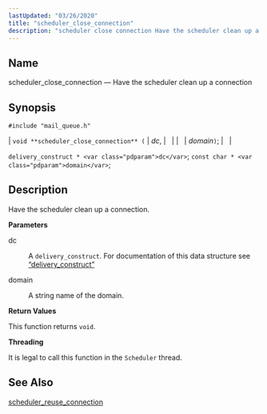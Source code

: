 ```yaml
---
lastUpdated: "03/26/2020"
title: "scheduler_close_connection"
description: "scheduler close connection Have the scheduler clean up a connection void scheduler close connection dc domain delivery construct dc const char domain Have the scheduler clean up a connection dc A delivery construct For documentation of this data structure see Section 68 11 delivery construct domain A string name of..."
---
```


<a name="apis.scheduler_close_connection"></a> 
## Name

scheduler_close_connection — Have the scheduler clean up a connection

## Synopsis

`#include "mail_queue.h"`

| `void **scheduler_close_connection** (` | <var class="pdparam">dc</var>, |   |
|   | <var class="pdparam">domain</var>`)`; |   |

`delivery_construct * <var class="pdparam">dc</var>`;
`const char * <var class="pdparam">domain</var>`;<a name="idp58872240"></a> 
## Description

Have the scheduler clean up a connection.

**<a name="idp58873456"></a> Parameters**

<dl class="variablelist">

<dt>dc</dt>

<dd>

A `delivery_construct`. For documentation of this data structure see [“delivery_construct”](/momentum/3/3-api/structs-delivery-construct)

</dd>

<dt>domain</dt>

<dd>

A string name of the domain.

</dd>

</dl>

**<a name="idp58879056"></a> Return Values**

This function returns `void`.

**<a name="idp58880416"></a> Threading**

It is legal to call this function in the `Scheduler` thread.

<a name="idp58881952"></a> 
## See Also

[scheduler_reuse_connection](/momentum/3/3-api/apis-scheduler-reuse-connection)